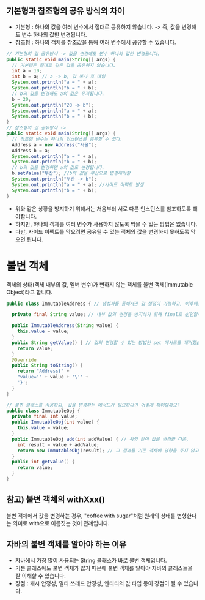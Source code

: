기본형과 참조형의 공유 방식의 차이
-----------------------------------
- 기본형 : 하나의 값을 여러 변수에서 절대로 공유하지 않습니다. -> 즉, 값을 변경해도 변수 하나의 값만 변경됩니다.
- 참조형 : 하나의 객체를 참조값을 통해 여러 변수에서 공유할 수 있습니다.

```java
// 기본형의 값 공유방식 -> 값을 변경해도 변수 하나의 값만 변경됩니다.
public static void main(String[] args) {
  // 기본형은 절대로 같은 값을 공유하지 않습니다.
  int a = 10;
  int b = a; // a -> b, 값 복사 후 대입
  System.out.println("a = " + a);
  System.out.println("b = " + b);
  // b의 값을 변경해도 a의 값은 유지됩니다.
  b = 20;
  System.out.println("20 -> b");
  System.out.println("a = " + a);
  System.out.println("b = " + b);
}
// 참조형의 값 공유방식 -> 
public static void main(String[] args) {
  // 참조형 변수는 하나의 인스턴스를 공유할 수 있다.
  Address a = new Address("서울");
  Address b = a;
  System.out.println("a = " + a);
  System.out.println("b = " + b);
  // b의 값을 변경하면 a의 값도 변경됩니다.
  b.setValue("부산"); //b의 값을 부산으로 변경해야함
  System.out.println("부산 -> b");
  System.out.println("a = " + a); //사이드 이펙트 발생
  System.out.println("b = " + b);
}
```

- 위와 같은 상황을 방지하기 위해서는 처음부터 서로 다른 인스턴스를 참조하도록 해야합니다.
- 하지만, 하나의 객체를 여러 변수가 사용하지 않도록 막을 수 있는 방법은 없습니다.
- 다만, 사이드 이펙트를 막으려면 공유될 수 있는 객체의 값을 변경하지 못하도록 막으면 됩니다.

불변 객체 
=========================================
객체의 상태(객체 내부의 값, 멤버 변수)가 변하지 않는 객체를 불변 객체(Immutable Object)라고 합니다.

```java
public class ImmutableAddress { // 생성자를 통해서만 값 설정이 가능하고, 이후에는 값 변경이 불가능한 클래스입니다.

  private final String value; // 내부 값의 변경을 방지하기 위해 final로 선언합니다.

  public ImmutableAddress(String value) {
    this.value = value;
  }
  public String getValue() { // 값의 변경할 수 있는 방법인 set 메서드를 제거했습니다.
    return value;
  }
  @Override
  public String toString() {
    return "Address{" +
    "value='" + value + '\'' +
    '}';
  }  
}
```

```java
// 불변 클래스를 사용하되, 값을 변경하는 메서드가 필요하다면 어떻게 해야할까요?
public class ImmutableObj {
  private final int value;
  public ImmutableObj(int value) {
    this.value = value;
  }
  public ImmutableObj add(int addValue) { // 위와 같이 값을 변경한 다음,
    int result = value + addValue;
    return new ImmutableObj(result); // 그 결과를 기존 객체에 영향을 주지 않고, 새 객체를 만들어서 반환하면 됩니다.
  }
  public int getValue() {
    return value;
  }
}
```

참고) 불변 객체의 withXxx()
-----------------------------------
불변 객체에서 값을 변경하는 경우, "coffee with sugar"처럼 원래의 상태를 변형한다는 의미로 with으로 이름짓는 것이 관례입니다.

자바의 불변 객체를 알아야 하는 이유
-------------------------------------
- 자바에서 가장 많이 사용되는 String 클래스가 바로 불변 객체입니다.
- 기본 클래스에도 불변 객체가 많기 때문에 불변 객체를 알아야 자바의 클래스들을 잘 이해할 수 있습니다. 
- 장점 : 캐시 안정성, 멀티 쓰레드 안정성, 엔티티의 값 타입 등이 장점이 될 수 있습니다.


